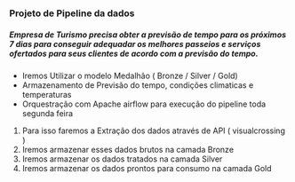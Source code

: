 ### Projeto de Pipeline da dados

##### Empresa de Turismo precisa obter a previsão de tempo para os próximos 7 dias para conseguir adequadar os melhores passeios e serviços ofertados para seus clientes de acordo com a previsão do tempo.

*   Iremos Utilizar o modelo Medalhão ( Bronze / Silver / Gold)
*   Armazenamento de Previsão do tempo, condições climaticas e temperaturas
*   Orquestração com Apache airflow para execução do pipeline toda segunda feira


1) Para isso faremos a Extração dos dados através de API ( visualcrossing )
2) Iremos armazenar esses dados brutos na camada Bronze
3) Iremos armazenar os dados tratados na camada Silver
4) Iremos armazenar os dados prontos para consumo na camada Gold